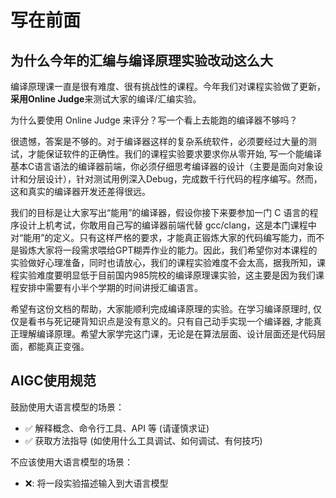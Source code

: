 # 写在前面

## 为什么今年的汇编与编译原理实验改动这么大

编译原理课一直是很有难度、很有挑战性的课程。今年我们对课程实验做了更新，**采用Online Judge**来测试大家的编译/汇编实验。

为什么要使用 Online Judge 来评分？写一个看上去能跑的编译器不够吗？

很遗憾，答案是不够的。对于编译器这样的复杂系统软件，必须要经过大量的测试，才能保证软件的正确性。我们的课程实验要求要求你从零开始, 写一个能编译基本C语言语法的编译器前端，你必须仔细思考编译器的设计（主要是面向对象设计和分层设计），针对测试用例深入Debug，完成数千行代码的程序编写。然而，这和真实的编译器开发还差得很远。

我们的目标是让大家写出“能用”的编译器，假设你接下来要参加一门 C 语言的程序设计上机考试，你敢用自己写的编译器前端代替 gcc/clang，这是本门课程中对“能用”的定义。只有这样严格的要求，才能真正锻炼大家的代码编写能力，而不是锻炼大家将一段需求喂给GPT糊弄作业的能力。因此，我们希望你对本课程的实验做好心理准备，同时也请放心，我们的课程实验难度不会太高，据我所知，课程实验难度要明显低于目前国内985院校的编译原理课实验，这主要是因为我们课程安排中需要有小半个学期的时间讲授汇编语言。

希望有这份文档的帮助，大家能顺利完成编译原理的实验。在学习编译原理时, 仅仅是看书与死记硬背知识点是没有意义的。只有自己动手实现一个编译器, 才能真正理解编译原理。希望大家学完这门课，无论是在算法层面、设计层面还是代码层面，都能真正变强。

## AIGC使用规范

鼓励使用大语言模型的场景：

- ✅ 解释概念、命令行工具、API 等 (请谨慎求证)
- ✅ 获取方法指导 (如使用什么工具调试、如何调试、有何技巧)

不应该使用大语言模型的场景：

- ❌: 将一段实验描述输入到大语言模型

